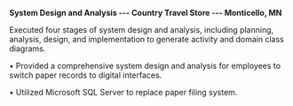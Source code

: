 **System Design and Analysis --- Country Travel Store --- Monticello, MN**

Executed four stages of system design and analysis, including planning, analysis, design, and implementation to generate activity and domain class diagrams.

•	Provided a comprehensive system design and analysis for employees to switch paper records to digital interfaces.

•	Utilized Microsoft SQL Server to replace paper filing system. 

